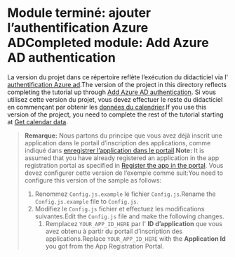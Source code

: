 # <a name="completed-module-add-azure-ad-authentication"></a><span data-ttu-id="b7c5a-101">Module terminé: ajouter l’authentification Azure AD</span><span class="sxs-lookup"><span data-stu-id="b7c5a-101">Completed module: Add Azure AD authentication</span></span>

<span data-ttu-id="b7c5a-102">La version du projet dans ce répertoire reflète l’exécution du didacticiel via l' [authentification Azure ad](https://docs.microsoft.com/graph/training/react-tutorial?tutorial-step=3).</span><span class="sxs-lookup"><span data-stu-id="b7c5a-102">The version of the project in this directory reflects completing the tutorial up through [Add Azure AD authentication](https://docs.microsoft.com/graph/training/react-tutorial?tutorial-step=3).</span></span> <span data-ttu-id="b7c5a-103">Si vous utilisez cette version du projet, vous devez effectuer le reste du didacticiel en commençant par obtenir les [données du calendrier](https://docs.microsoft.com/graph/training/react-tutorial?tutorial-step=4).</span><span class="sxs-lookup"><span data-stu-id="b7c5a-103">If you use this version of the project, you need to complete the rest of the tutorial starting at [Get calendar data](https://docs.microsoft.com/graph/training/react-tutorial?tutorial-step=4).</span></span>

> <span data-ttu-id="b7c5a-104">**Remarque:** Nous partons du principe que vous avez déjà inscrit une application dans le portail d’inscription des applications, comme indiqué dans [enregistrer l’application dans le portail](https://docs.microsoft.com/graph/training/react-tutorial?tutorial-step=2).</span><span class="sxs-lookup"><span data-stu-id="b7c5a-104">**Note:** It is assumed that you have already registered an application in the app registration portal as specified in [Register the app in the portal](https://docs.microsoft.com/graph/training/react-tutorial?tutorial-step=2).</span></span> <span data-ttu-id="b7c5a-105">Vous devez configurer cette version de l’exemple comme suit:</span><span class="sxs-lookup"><span data-stu-id="b7c5a-105">You need to configure this version of the sample as follows:</span></span>
>
> 1. <span data-ttu-id="b7c5a-106">Renommez `Config.js.example` le fichier `Config.js`.</span><span class="sxs-lookup"><span data-stu-id="b7c5a-106">Rename the `Config.js.example` file to `Config.js`.</span></span>
> 1. <span data-ttu-id="b7c5a-107">Modifiez le `Config.js` fichier et effectuez les modifications suivantes.</span><span class="sxs-lookup"><span data-stu-id="b7c5a-107">Edit the `Config.js` file and make the following changes.</span></span>
>     1. <span data-ttu-id="b7c5a-108">Remplacez `YOUR_APP_ID_HERE` par l' **ID d’application** que vous avez obtenu à partir du portail d’inscription des applications.</span><span class="sxs-lookup"><span data-stu-id="b7c5a-108">Replace `YOUR_APP_ID_HERE` with the **Application Id** you got from the App Registration Portal.</span></span>